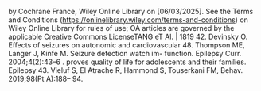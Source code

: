 by
Cochrane
France,
Wiley
Online
Library
on
[06/03/2025].
See
the
Terms
and
Conditions
(https://onlinelibrary.wiley.com/terms-and-conditions)
on
Wiley
Online
Library
for
rules
of
use;
OA
articles
are
governed
by
the
applicable
Creative
Commons
LicenseTANG eT Al. | 1819
42. Devinsky O. Effects of seizures on autonomic and cardiovascular 48. Thompson ME, Langer J, Kinfe M. Seizure detection watch im-
function. Epilepsy Curr. 2004;4(2):43–6 . proves quality of life for adolescents and their families. Epilepsy
43. Vieluf S, El Atrache R, Hammond S, Touserkani FM, Behav. 2019;98(Pt A):188– 94.